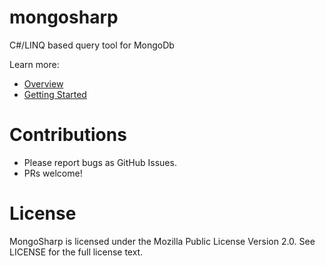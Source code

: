 # mongosharp
C#/LINQ based query tool for MongoDb

Learn more:
* [Overview](https://github.com/joe-triscari/mongosharp/wiki)
* [Getting Started](https://github.com/joe-triscari/mongosharp/wiki/Getting-Started)

# Contributions
* Please report bugs as GitHub Issues.
* PRs welcome!

# License
MongoSharp is licensed under the Mozilla Public License Version 2.0. See LICENSE for the full license text.
